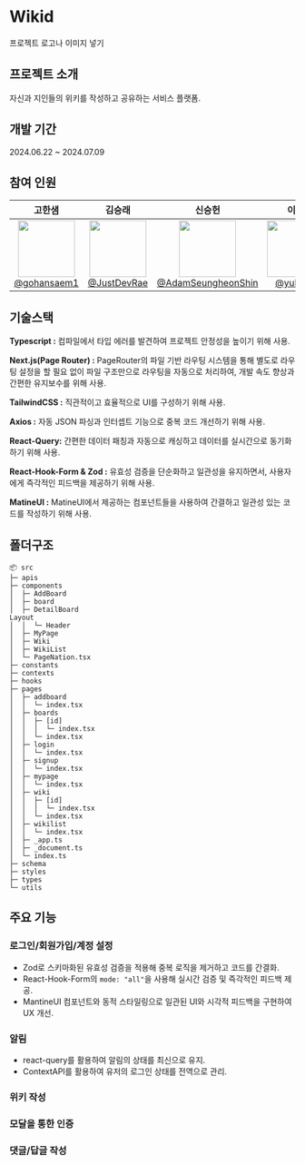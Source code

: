 # Wikid
프로젝트 로고나 이미지 넣기

## 프로젝트 소개
자신과 지인들의 위키를 작성하고 공유하는 서비스 플랫폼.

## 개발 기간
2024.06.22 ~ 2024.07.09

## 참여 인원
|      **고한샘**|                                                           **김승래**|                 **신승헌**|                                                        **이율**|                                                               **장소희**|
| :-: | :-: | :-: | :-: | :-: |
|[<img src="https://avatars.githubusercontent.com/u/155063714?v=4" height=100> <br/> @gohansaem1](https://github.com/gohansaem1)| [<img src="https://avatars.githubusercontent.com/u/160004698?v=4" height=100> <br/> @JustDevRae](https://github.com/JustDevRae) | [<img src="https://avatars.githubusercontent.com/u/137388618?v=4" height=100> <br/> @AdamSeungheonShin](https://github.com/AdamSeungheonShin) | [<img src="https://avatars.githubusercontent.com/u/21290609?v=4" height=100> <br/> @yulrang](https://github.com/yulrang) | [<img src="https://avatars.githubusercontent.com/u/77830806?v=4" height=100> <br/> @han9898](https://github.com/han9898) |

## 기술스택
**Typescript :** 컴파일에서 타입 에러를 발견하여 프로젝트 안정성을 높이기 위해 사용.

**Next.js(Page Router) :** PageRouter의 파일 기반 라우팅 시스템을 통해 별도로 라우팅 설정을 할 필요 없이 파일 구조만으로 라우팅을 자동으로 처리하여, 개발 속도 향상과 간편한 유지보수를 위해 사용.

**TailwindCSS :** 직관적이고 효율적으로 UI를 구성하기 위해 사용.

**Axios :** 자동 JSON 파싱과 인터셉트 기능으로 중복 코드 개선하기 위해 사용.

**React-Query:** 간편한 데이터 패칭과 자동으로 캐싱하고 데이터를 실시간으로 동기화하기 위해 사용.

**React-Hook-Form & Zod :** 유효성 검증을 단순화하고 일관성을 유지하면서, 사용자에게 즉각적인 피드백을 제공하기 위해 사용.

**MatineUI :** MatineUI에서 제공하는 컴포넌트들을 사용하여 간결하고 일관성 있는 코드를 작성하기 위해 사용.

## 폴더구조
```
📦 src
├─ apis 
├─ components
│  ├─ AddBoard
│  ├─ board
│  ├─ DetailBoard 
Layout
│  │  └─ Header
│  ├─ MyPage
│  ├─ Wiki
│  ├─ WikiList
│  └─ PageNation.tsx
├─ constants
├─ contexts
├─ hooks
├─ pages
│  ├─ addboard
│  │  └─ index.tsx
│  ├─ boards
│  │  ├─ [id]
│  │  │  └─ index.tsx
│  │  └─ index.tsx
│  ├─ login
│  │  └─ index.tsx
│  ├─ signup
│  │  └─ index.tsx
│  ├─ mypage
│  │  └─ index.tsx
│  ├─ wiki
│  │  ├─ [id]
│  │  │  └─ index.tsx
│  │  └─ index.tsx
│  ├─ wikilist
│  │  └─ index.tsx
│  ├─ _app.ts
│  ├─ _document.ts
│  └─ index.ts
├─ schema
├─ styles
├─ types
└─ utils
```
## 주요 기능
### 로그인/회원가입/계정 설정
- Zod로 스키마화된 유효성 검증을 적용해 중복 로직을 제거하고 코드를 간결화.
- React-Hook-Form의 `mode: "all"`을 사용해 실시간 검증 및 즉각적인 피드백 제공.
- MantineUI 컴포넌트와 동적 스타일링으로 일관된 UI와 시각적 피드백을 구현하여 UX 개선.

### 알림
- react-query를 활용하여 알림의 상태를 최신으로 유지.
- ContextAPI를 활용하여 유저의 로그인 상태를 전역으로 관리.

### 위키 작성

### 모달을 통한 인증

### 댓글/답글 작성
